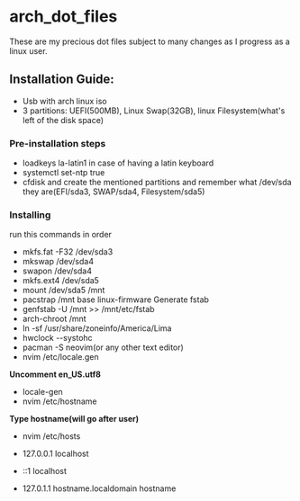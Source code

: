 # arch_dot_files
These are my precious dot files subject to many changes as I progress as a linux user.
## Installation Guide:
- Usb with arch linux iso
- 3 partitions: UEFI(500MB), Linux Swap(32GB), linux Filesystem(what's left of the disk space)
### Pre-installation steps
- loadkeys la-latin1 in case of having a latin keyboard
- systemctl set-ntp true
- cfdisk and create the mentioned partitions and remember what /dev/sda they are(EFI/sda3, SWAP/sda4, Filesystem/sda5)
### Installing
run this commands in order
- mkfs.fat -F32 /dev/sda3
- mkswap /dev/sda4
- swapon /dev/sda4
- mkfs.ext4 /dev/sda5
- mount /dev/sda5 /mnt
- pacstrap /mnt base linux-firmware
Generate fstab
- genfstab -U /mnt >> /mnt/etc/fstab
- arch-chroot /mnt
- ln -sf /usr/share/zoneinfo/America/Lima
- hwclock --systohc
-  pacman -S neovim(or any other text editor)
-  nvim /etc/locale.gen

**Uncomment en_US.utf8**

- locale-gen
- nvim /etc/hostname

**Type hostname(will go after user)**

- nvim /etc/hosts

- 127.0.0.1 localhost
- ::1 localhost
- 127.0.1.1 hostname.localdomain hostname

